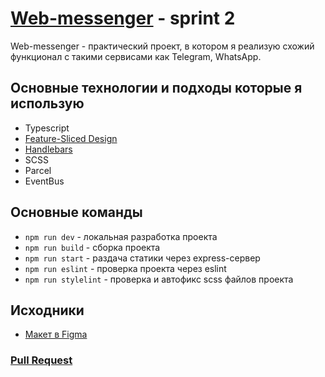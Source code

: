 # [Web-messenger](https://warm-begonia-218020.netlify.app) - sprint 2
Web-messenger - практический проект, в котором я реализую схожий функционал с такими сервисами как Telegram, WhatsApp.
## Основные технологии и подходы которые я использую
* Typescript
* [Feature-Sliced Design](https://feature-sliced.design/ru/)
* [Handlebars](https://handlebarsjs.com/)
* SCSS
* Parcel
* EventBus
## Основные команды
- `npm run dev` - локальная разработка проекта
- `npm run build` - сборка проекта
- `npm run start` - раздача статики через express-сервер
- `npm run eslint` - проверка проекта через eslint
- `npm run stylelint` - проверка и автофикс scss файлов проекта
## Исходники
* [Макет в Figma](https://www.figma.com/file/jF5fFFzgGOxQeB4CmKWTiE/Chat_external_link?node-id=0%3A1&t=u7Mr63IAjzLMX2lm-0)
### [Pull Request](https://github.com/Abricos78/middle.messenger.praktikum.yandex/pull/11)
